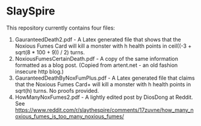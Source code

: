 # SlaySpire
This repository currently contains four files:

1) GauranteedDeath2.pdf  - A Latex generated file that shows that the Noxious Fumes Card will kill a monster with h health points in ceil((-3 + sqrt(8 * 100 + 9)) / 2) turns.
2) NoxiousFumesCertainDeath.pdf - A copy of the same information formatted as a blog post.  (Copied from artent.net - an old fashion insecure http blog.)
3) GauranteedDeathByNoxFumPlus.pdf - A Latex generated file that claims that the Noxious Fumes Card+ will kill a monster with h health points in sqrt(h) turns.  No proofs provided.
4) HowManyNoxFumes2.pdf - A lightly edited post by DiosDong at Reddit.  See https://www.reddit.com/r/slaythespire/comments/17zuvne/how_many_noxious_fumes_is_too_many_noxious_fumes/
